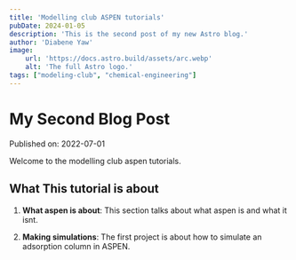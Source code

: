 ```yaml
---
title: 'Modelling club ASPEN tutorials'
pubDate: 2024-01-05
description: 'This is the second post of my new Astro blog.'
author: 'Diabene Yaw'
image:
    url: 'https://docs.astro.build/assets/arc.webp'
    alt: 'The full Astro logo.'
tags: ["modeling-club", "chemical-engineering"]
---
```

# My Second Blog Post

Published on: 2022-07-01

Welcome to the modelling club aspen tutorials. 

## What This tutorial is about

1. **What aspen is about**: This section talks about what aspen is and what it isnt.

2. **Making simulations**: The first project is about how to simulate an adsorption column in ASPEN.
